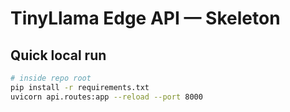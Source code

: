# TinyLlama Edge API — Skeleton

## Quick local run

```bash
# inside repo root
pip install -r requirements.txt
uvicorn api.routes:app --reload --port 8000

